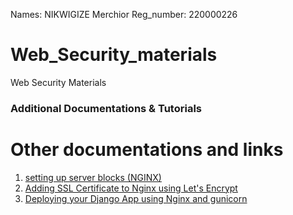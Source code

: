 Names: NIKWIGIZE Merchior
Reg_number: 220000226

# Web_Security_materials
Web Security Materials


### Additional Documentations & Tutorials

Other documentations and links
==============================

1. [setting up server blocks (NGINX)](https://www.digitalocean.com/community/tutorials/how-to-install-nginx-on-ubuntu-20-04#step-5-%E2%80%93-setting-up-server-blocks-(recommended)	)												
2. [Adding SSL Certificate to Nginx using Let's Encrypt](https://www.digitalocean.com/community/tutorials/how-to-secure-nginx-with-let-s-encrypt-on-ubuntu-20-04)													
3. [Deploying your Django App using Nginx and gunicorn](https://www.digitalocean.com/community/tutorials/how-to-set-up-django-with-postgres-nginx-and-gunicorn-on-ubuntu-20-04)						

